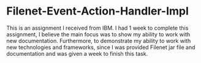 # Filenet-Event-Action-Handler-Impl

This is an assignment I received from IBM. I had 1 week to complete this assignment, I believe the main focus was to show my ability to work with new documentation. Furthermore, to demonstrate my ability to work with new technologies and frameworks, since I was provided Filenet jar file and documentation and was given a week to finish this task.  

